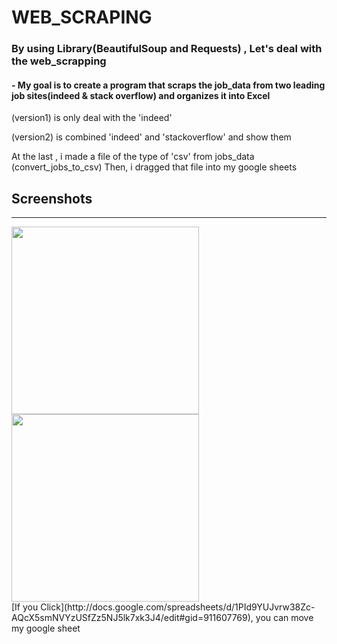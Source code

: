 # WEB_SCRAPING
### By using Library(BeautifulSoup and Requests) , Let's deal with the web_scrapping

#### - My goal is to create a program that scraps the job_data from two leading job sites(indeed & stack overflow) and organizes it into Excel
  
 (version1) is only deal with the 'indeed'
 
 (version2) is combined 'indeed' and 'stackoverflow' and show them

At the last , i made a file of the type of 'csv' from jobs_data (convert_jobs_to_csv)
Then, i dragged that file into my google sheets 

## Screenshots
-------------

<div>
<img width = "300" src = "https://user-images.githubusercontent.com/40168455/82727029-d4a12180-9d22-11ea-866b-eba1bff4699b.PNG">
<img width = "300" src = "https://user-images.githubusercontent.com/40168455/82727040-e4b90100-9d22-11ea-88d9-3ce41eca6f2a.PNG">
</div>
[If you Click](http://docs.google.com/spreadsheets/d/1PId9YUJvrw38Zc-AQcX5smNVYzUSfZz5NJ5lk7xk3J4/edit#gid=911607769), you can move my google sheet
